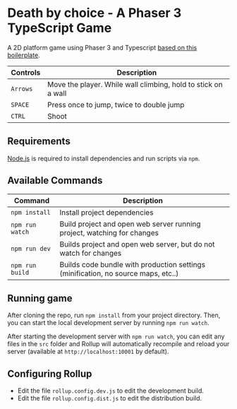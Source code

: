 # Death by choice - A Phaser 3 TypeScript Game

A 2D platform game using Phaser 3 and Typescript [based on this boilerplate](https://github.com/photonstorm/phaser3-typescript-project-template).

| Controls | Description |
|---------|-------------|
| `Arrows` | Move the player. While wall climbing, hold to stick on a wall |
| `SPACE` | Press once to jump, twice to double jump |
| `CTRL` | Shoot |

## Requirements

[Node.js](https://nodejs.org) is required to install dependencies and run scripts via `npm`.

## Available Commands

| Command | Description |
|---------|-------------|
| `npm install` | Install project dependencies |
| `npm run watch` | Build project and open web server running project, watching for changes |
| `npm run dev` | Builds project and open web server, but do not watch for changes |
| `npm run build` | Builds code bundle with production settings (minification, no source maps, etc..) |

## Running game

After cloning the repo, run `npm install` from your project directory. Then, you can start the local development
server by running `npm run watch`.

After starting the development server with `npm run watch`, you can edit any files in the `src` folder
and Rollup will automatically recompile and reload your server (available at `http://localhost:10001`
by default).

## Configuring Rollup

* Edit the file `rollup.config.dev.js` to edit the development build.
* Edit the file `rollup.config.dist.js` to edit the distribution build.
